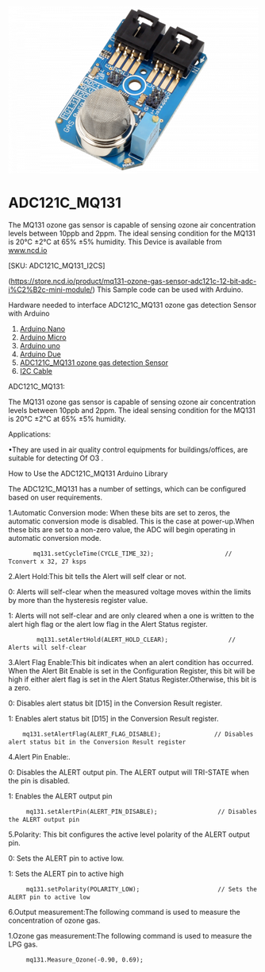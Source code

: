 
[![ADC121C_MQ131](ADC121C_I2CGAS_MQ131.png)](https://store.ncd.io/product/mq131-ozone-gas-sensor-adc121c-12-bit-adc-i%C2%B2c-mini-module/)

# ADC121C_MQ131

The MQ131 ozone gas sensor is capable of sensing ozone air concentration levels between 10ppb and 2ppm. The ideal sensing condition for the MQ131 is 20°C ±2°C at 65% ±5% humidity.
This Device is available from www.ncd.io 

[SKU: ADC121C_MQ131_I2CS]

(https://store.ncd.io/product/mq131-ozone-gas-sensor-adc121c-12-bit-adc-i%C2%B2c-mini-module/)
This Sample code can be used with Arduino.

Hardware needed to interface ADC121C_MQ131 ozone gas detection Sensor with Arduino
1. <a href="https://store.ncd.io/product/i2c-shield-for-arduino-nano/">Arduino Nano</a>
2. <a href="https://store.ncd.io/product/i2c-shield-for-arduino-micro-with-i2c-expansion-port/">Arduino Micro</a>
3. <a href="https://store.ncd.io/product/i2c-shield-for-arduino-uno/">Arduino uno</a>
4. <a href="https://store.ncd.io/product/dual-i2c-shield-for-arduino-due-with-modular-communications-interface/">Arduino Due</a>
5. <a href="https://store.ncd.io/product/mq131-ozone-gas-sensor-adc121c-12-bit-adc-i%C2%B2c-mini-module/">ADC121C_MQ131 ozone gas detection Sensor</a>
6. <a href="https://store.ncd.io/product/i%C2%B2c-cable/">I2C Cable</a>

ADC121C_MQ131:

The MQ131 ozone gas sensor is capable of sensing ozone air concentration levels between 10ppb and 2ppm. The ideal sensing condition for the MQ131 is 20°C ±2°C at 65% ±5% humidity.

Applications:

•They are used in air quality control equipments for buildings/offices, are suitable for detecting Of O3 .

How to Use the ADC121C_MQ131 Arduino Library

The ADC121C_MQ131 has a number of settings, which can be configured based on user requirements.

1.Automatic Conversion mode: When these bits are set to zeros, the automatic conversion mode is disabled. This is the case at power-up.When these bits are set to a non-zero value, the ADC will begin operating in automatic conversion mode.

           mq131.setCycleTime(CYCLE_TIME_32);                    // Tconvert x 32, 27 ksps
    
2.Alert Hold:This bit tells the Alert will self clear or not.

   0: Alerts will self-clear when the measured voltage moves within the limits by more than the hysteresis register value.
  
   1: Alerts will not self-clear and are only cleared when a one is written to the alert high flag or the alert low flag in the Alert Status register.

            mq131.setAlertHold(ALERT_HOLD_CLEAR);                 // Alerts will self-clear

3.Alert Flag Enable:This bit indicates when an alert condition has occurred. When the Alert Bit Enable is set in the Configuration Register, this bit will be high if either alert flag is set in the Alert Status Register.Otherwise, this bit is a zero.

   0: Disables alert status bit [D15] in the Conversion Result register.
  
   1: Enables alert status bit [D15] in the Conversion Result register.

        mq131.setAlertFlag(ALERT_FLAG_DISABLE);               // Disables alert status bit in the Conversion Result register
       
4.Alert Pin Enable:.

   0: Disables the ALERT output pin. The ALERT output will TRI-STATE when the pin is disabled.
  
   1: Enables the ALERT output pin
  
         mq131.setAlertPin(ALERT_PIN_DISABLE);                 // Disables the ALERT output pin
         
5.Polarity: This bit configures the active level polarity of the ALERT output pin.

   0: Sets the ALERT pin to active low.
 
   1: Sets the ALERT pin to active high
 
         mq131.setPolarity(POLARITY_LOW);                      // Sets the ALERT pin to active low
    
6.Output measurement:The following command is used to measure the concentration of ozone gas.

  1.Ozone gas measurement:The following command is used to measure the LPG gas.
  
         mq131.Measure_Ozone(-0.90, 0.69);
     
 
